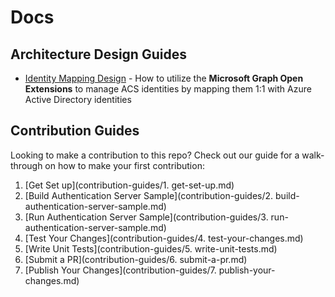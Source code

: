 # Docs

## Architecture Design Guides

- [Identity Mapping Design](design-guides/Identity-Mapping-Design_Graph-Open-Extensions.md) - How to utilize the **Microsoft Graph Open Extensions** to manage ACS identities by mapping them 1:1 with Azure Active Directory identities

## Contribution Guides

Looking to make a contribution to this repo? Check out our guide for a walk-through on how to make your first contribution:

1. [Get Set up](contribution-guides/1. get-set-up.md)
2. [Build Authentication Server Sample](contribution-guides/2. build-authentication-server-sample.md)
3. [Run Authentication Server Sample](contribution-guides/3. run-authentication-server-sample.md)
4. [Test Your Changes](contribution-guides/4. test-your-changes.md)
5. [Write Unit Tests](contribution-guides/5. write-unit-tests.md)
6. [Submit a PR](contribution-guides/6. submit-a-pr.md)
7. [Publish Your Changes](contribution-guides/7. publish-your-changes.md)
